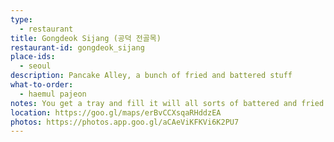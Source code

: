```yaml
---
type: 
  - restaurant
title: Gongdeok Sijang (공덕 전골목)
restaurant-id: gongdeok_sijang
place-ids:
  - seoul
description: Pancake Alley, a bunch of fried and battered stuff
what-to-order:
  - haemul pajeon
notes: You get a tray and fill it will all sorts of battered and fried stuff, which they weigh and charge by weight. There are tables inside, even if it isn't that obvious at first. You typically pair it with Makgeolli, a sweet-sour alcoholic rice drink.
location: https://goo.gl/maps/erBvCCXsqaRHddzEA
photos: https://photos.app.goo.gl/aCAeViKFKVi6K2PU7
---
```

